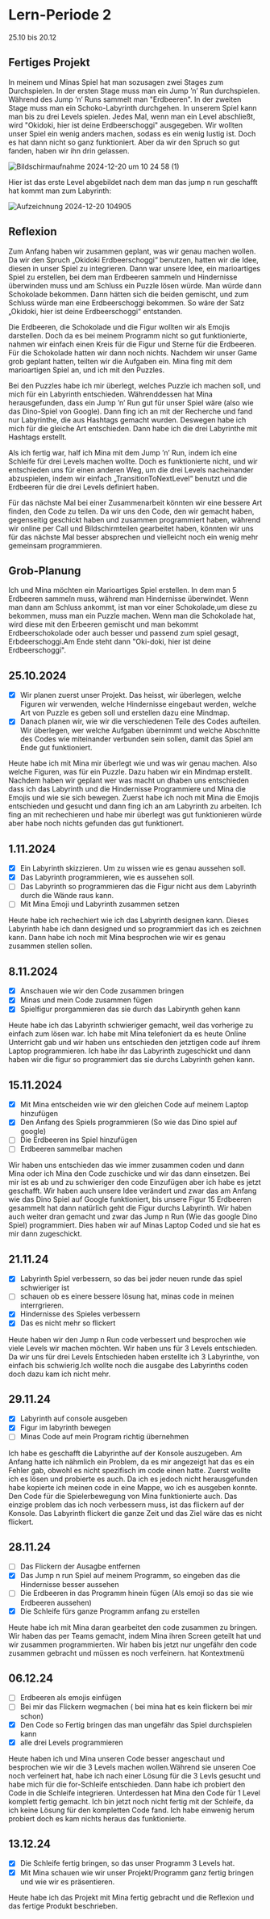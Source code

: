 # Lern-Periode 2

25.10 bis 20.12

## Fertiges Projekt
In meinem und Minas Spiel hat man sozusagen zwei Stages zum Durchspielen. In der ersten Stage muss man ein Jump ’n’ Run durchspielen. Während des Jump ’n’ Runs sammelt man "Erdbeeren". In der zweiten Stage muss man ein Schoko-Labyrinth durchgehen. In unserem Spiel kann man bis zu drei Levels spielen. Jedes Mal, wenn man ein Level abschließt, wird "Okidoki, hier ist deine Erdbeerschoggi" ausgegeben. Wir wollten unser Spiel ein wenig anders machen, sodass es ein wenig lustig ist. Doch es hat dann nicht so ganz funktioniert. Aber da wir den Spruch so gut fanden, haben wir ihn drin gelassen.

![Bildschirmaufnahme 2024-12-20 um 10 24 58 (1)](https://github.com/user-attachments/assets/d90d4614-afb1-4ed0-87ce-f6ac036acafd)

Hier ist das erste Level abgebildet nach dem man das jump n run geschafft hat kommt man zum Labyrinth:

![Aufzeichnung 2024-12-20 104905](https://github.com/user-attachments/assets/dac15dcb-bfb2-40e9-98a7-770d37137ea6)


## Reflexion
Zum Anfang haben wir zusammen geplant, was wir genau machen wollen. Da wir den Spruch „Okidoki Erdbeerschoggi“ benutzen, hatten wir die Idee, diesen in unser Spiel zu integrieren. Dann war unsere Idee, ein marioartiges Spiel zu erstellen, bei dem man Erdbeeren sammeln und Hindernisse überwinden muss und am Schluss ein Puzzle lösen würde. Man würde dann Schokolade bekommen. Dann hätten sich die beiden gemischt, und zum Schluss würde man eine Erdbeerschoggi bekommen. So wäre der Satz „Okidoki, hier ist deine Erdbeerschoggi“ entstanden.

Die Erdbeeren, die Schokolade und die Figur wollten wir als Emojis darstellen. Doch da es bei meinem Programm nicht so gut funktionierte, nahmen wir einfach einen Kreis für die Figur und Sterne für die Erdbeeren. Für die Schokolade hatten wir dann noch nichts. Nachdem wir unser Game grob geplant hatten, teilten wir die Aufgaben ein. Mina fing mit dem marioartigen Spiel an, und ich mit den Puzzles.

Bei den Puzzles habe ich mir überlegt, welches Puzzle ich machen soll, und mich für ein Labyrinth entschieden. Währenddessen hat Mina herausgefunden, dass ein Jump ’n’ Run gut für unser Spiel wäre (also wie das Dino-Spiel von Google). Dann fing ich an mit der Recherche und fand nur Labyrinthe, die aus Hashtags gemacht wurden. Deswegen habe ich mich für die gleiche Art entschieden. Dann habe ich die drei Labyrinthe mit Hashtags erstellt.

Als ich fertig war, half ich Mina mit dem Jump ’n’ Run, indem ich eine Schleife für drei Levels machen wollte. Doch es funktionierte nicht, und wir entschieden uns für einen anderen Weg, um die drei Levels nacheinander abzuspielen, indem wir einfach „TransitionToNextLevel“ benutzt und die Erdbeeren für die drei Levels definiert haben.

Für das nächste Mal bei einer Zusammenarbeit könnten wir eine bessere Art finden, den Code zu teilen. Da wir uns den Code, den wir gemacht haben, gegenseitig geschickt haben und zusammen programmiert haben, während wir online per Call und Bildschirmteilen gearbeitet haben, könnten wir uns für das nächste Mal besser absprechen und vielleicht noch ein wenig mehr gemeinsam programmieren.


## Grob-Planung
Ich und Mina möchten ein Marioartiges Spiel erstellen. In dem man 5 Erdbeeren sammeln muss, während man Hindernisse überwindet. Wenn man dann am Schluss ankommt, ist man vor einer Schokolade,um diese zu bekommen, muss man ein Puzzle machen. Wenn man die Schokolade hat, wird diese mit den Erbeeren gemischt und man bekommt Erdbeerschokolade oder auch besser und passend zum spiel gesagt, Erbdeerschoggi.Am Ende steht dann "Oki-doki, hier ist deine Erdbeerschoggi".

## 25.10.2024

- [x] Wir planen zuerst unser Projekt. Das heisst, wir überlegen, welche Figuren wir verwenden, welche Hindernisse eingebaut werden, welche Art von Puzzle es geben soll und erstellen dazu eine Mindmap.
- [x] Danach planen wir, wie wir die verschiedenen Teile des Codes aufteilen. Wir überlegen, wer welche Aufgaben übernimmt und welche Abschnitte des Codes wie miteinander verbunden sein sollen, damit das Spiel am Ende gut funktioniert.

Heute habe ich mit Mina mir überlegt wie und was wir genau machen. Also welche Figuren, was für ein Puzzle. Dazu haben wir ein Mindmap erstellt. Nachdem haben wir geplant wer was macht un dhaben uns entschieden dass ich das Labyrinth und die Hindernisse Programmiere und Mina die Emojis und wie sie sich bewegen. Zuerst habe ich noch mit Mina die Emojis entschieden und gesucht und dann fing ich an am Labyrinth zu arbeiten. Ich fing an mit rechechieren und habe mir überlegt was gut funktionieren würde aber habe noch nichts gefunden das gut funktionert.


## 1.11.2024

- [x] Ein Labyrinth skizzieren. Um zu wissen wie es genau aussehen soll.
- [X] Das Labyrinth programmieren, wie es aussehen soll.
- [ ] Das Labyrinth so programmieren das die Figur nicht aus dem Labyrinth durch die Wände raus kann.
- [ ] Mit Mina Emoji und Labyrinth zusammen setzen

Heute habe ich rechechiert wie ich das Labyrinth designen kann. Dieses Labyrinth habe ich dann designed und so programmiert das ich es zeichnen kann. Dann habe ich noch mit Mina besprochen wie wir es genau zusammen stellen sollen.


## 8.11.2024

- [X] Anschauen wie wir den Code zusammen bringen
- [x] Minas und mein Code zusammen fügen
- [x] Spielfigur prorgammieren das sie durch das Labirynth gehen kann

Heute habe ich das Labyrinth schwieriger gemacht, weil das vorherige zu einfach zum lösen war. Ich habe mit Mina telefoniert da es heute Online Unterricht gab und wir haben uns entschieden den jetztigen code auf ihrem Laptop programmieren. Ich habe ihr das Labyrinth zugeschickt und dann haben wir die figur so programmiert das sie durchs Labyrinth gehen kann.

## 15.11.2024

- [x] Mit Mina entscheiden wie wir den gleichen Code auf meinem Laptop hinzufügen
- [x] Den Anfang des Spiels programmieren (So wie das Dino spiel auf google)
- [ ] Die Erdbeeren ins Spiel hinzufügen
- [ ] Erdbeeren sammelbar machen

Wir haben uns entschieden das wie immer zusammen coden und dann Mina oder ich Mina den Code zuschicke und wir das dann einsetzen. Bei mir ist es ab und zu schwieriger den code Einzufügen aber ich habe es jetzt geschafft.
Wir haben auch unsere Idee verändert und zwar das am Anfang wie das Dino Spiel auf Google funktioniert, bis unsere Figur 15 Erdbeeren gesammelt hat dann natürlich geht die Figur durchs Labyrinth. 
Wir haben auch weiter dran gemacht und zwar das Jump n Run (Wie das google Dino Spiel) programmiert. Dies haben wir auf Minas Laptop Coded und sie hat es mir dann zugeschickt.


## 21.11.24

- [x] Labyrinth Spiel verbessern, so das bei jeder neuen runde das spiel schwieriger ist
- [ ] schauen ob es einere bessere lösung hat, minas code in meinen interrgrieren.
- [x] Hindernisse des Spieles verbessern
- [x] Das es nicht mehr so flickert

Heute haben wir den Jump n Run code verbessert und besprochen wie viele Levels wir machen möchten. Wir haben uns für 3 Levels entschieden. Da wir uns für drei Levels Entschieden haben erstellte ich 3 Labyrinthe, von einfach bis schwierig.Ich wollte noch die ausgabe des Labyrinths coden doch dazu kam ich nicht mehr.

## 29.11.24
- [x] Labyrinth auf console ausgeben
- [x] Figur im labyrinth bewegen
- [ ] Minas Code auf mein Program richtig übernehmen

Ich habe es geschafft die Labyrinthe auf der Konsole auszugeben. Am Anfang hatte ich nähmlich ein Problem, da es mir angezeigt hat das es ein Fehler gab, obwohl es nicht spezifisch im code einen hatte. Zuerst wollte ich es lösen und probierte es auch. Da ich es jedoch nicht herausgefunden habe kopierte ich meinen code in eine Mappe, wo ich es ausgeben konnte. Den Code für die Spielerbewegung von Mina funktionierte auch. Das einzige problem das ich noch verbessern muss, ist das flickern auf der Konsole. Das Labyrinth flickert die ganze Zeit und das Ziel wäre das es nicht flickert.

## 28.11.24
- [ ] Das Flickern der Ausagbe entfernen
- [x] Das Jump n run Spiel auf meinem Programm, so eingeben das die Hindernisse besser aussehen
- [ ] Die Erdbeeren in das Programm hinein fügen (Als emoji so das sie wie Erdbeeren aussehen)
- [x] Die Schleife fürs ganze Programm anfang zu erstellen

Heute habe ich mit Mina daran gearbeitet den code zusammen zu bringen. Wir haben das per Teams gemacht, indem Mina ihren Screen geteilt hat und wir zusammen programmierten. Wir haben bis jetzt nur ungefähr den code zusammen gebracht und müssen es noch verfeinern.
hat Kontextmenü

## 06.12.24
- [ ] Erdbeeren als emojis einfügen
- [ ] Bei mir das Flickern wegmachen ( bei mina hat es kein flickern bei mir schon)
- [x] Den Code so Fertig bringen das man ungefähr das Spiel durchspielen kann
- [x] alle drei Levels programmieren

Heute haben ich und Mina unseren Code besser angeschaut und besprochen wie wir die 3 Levels machen wollen.Während sie unseren Coe noch verfeinert hat, habe ich nach einer Lösung für die 3 Levls gesucht und habe mich für die for-Schleife entschieden. Dann habe ich probiert den Code in die Schleife integrieren. Unterdessen hat Mina den Code für 1 Level komplett fertig gemacht. Ich bin jetzt noch nicht fertig mit der Schleife, da ich keine Lösung für den kompletten Code fand. Ich habe einwenig herum probiert doch es kam nichts heraus das funktionierte.

## 13.12.24
- [x] Die Schleife fertig bringen, so das unser Programm 3 Levels hat.
- [x] Mit Mina schauen wie wir unser Projekt/Programm ganz fertig bringen und wie wir es präsentieren.

Heute habe ich das Projekt mit Mina fertig gebracht und die Reflexion und das fertige Produkt beschrieben.


      
      
